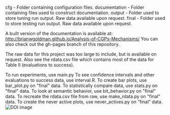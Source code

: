 cfg - Folder containing configuration files.
documentation - Folder containing files used to construct documentation.
output - Folder used to store tuning run output.  Raw data available upon request.
final - Folder used to store testing run output.  Raw data available upon request.

A built version of the documentation is available at: http://brianwgoldman.github.io/Analysis-of-CGPs-Mechanisms/
You can also check out the gh-pages branch of this repository.

The raw data for this project was too large to include, but is available on request.
Also see the rdata.csv file which contains most of the data for Table II
(evaluations to success).

To run experiments, use main.py
To see confidence intervals and other evaluations to success data, use interval.R.
To create bar plots, use bar_plot.py on "final" data.
To statistically compare data, use stats.py on "final" data.
To look at semantic behavior, use bit_behavior.py on "final" data.
To recreate the rdata.csv file from raw, use make_rdata.py on "final" data.
To create the never active plots, use never_actives.py on "final" data.
![DOI image](https://zenodo.org/badge/doi/10.5281/zenodo.17493.svg)
